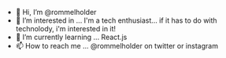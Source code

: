 - 👋 Hi, I’m @rommelholder
- 👀 I’m interested in ... I'm a tech enthusiast... if it has to do with technolody, i'm interested in it!
- 🌱 I’m currently learning ... React.js
- 📫 How to reach me ... @rommelholder on twitter or instagram

<!---
rommelholder/rommelholder is a ✨ special ✨ repository because its `README.md` (this file) appears on your GitHub profile.
You can click the Preview link to take a look at your changes.
--->
